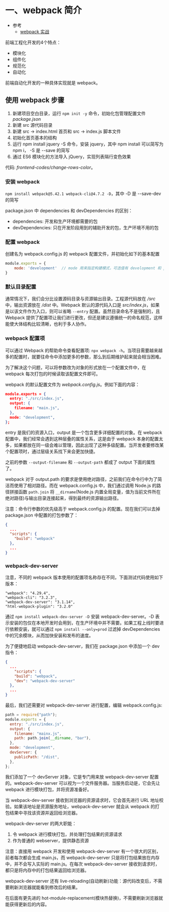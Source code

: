 # 一、webpack 简介

- 参考
    - [webpack 实战](https://github.com/yuhaoju/webpack-config-handbook)

前端工程化开发的4个特点：

- 模块化
- 组件化
- 规范化
- 自动化

前端自动化开发的一种具体实现就是 webpack。

## 使用 webpack 步骤

1. 新建项目空白目录，运行 `npm init -y` 命令，初始化包管理配置文件 *package.json*
2. 新建 src 源代码目录
3. 新建 src -> index.html 首页和 src -> index.js 脚本文件
4. 初始化首页基本的结构
5. 运行 npm install jquery -S 命令，安装 jquery，其中 npm install 可以简写为 npm i， -S 是 --save 的简写
6. 通过 ES6 模块化的方法导入 jQuery，实现列表隔行变色效果

代码: *frontend-codes/change-rows-color*。

### 安装 webpack

`npm install webpack@5.42.1 webpack-cli@4.7.2 -D`，其中 -D 是 --save-dev 的简写

package.json 中 dependencies 和 devDependencies 的区别：

- dependencies: 开发和生产环境都需要的包
- devDependencies: 只在开发阶段用到的辅助开发的包，生产环境不用的包

### 配置 webpack

创建名为 webpack.config.js 的 webpack 配置文件，并初始化如下的基本配置

```js
module.exports = {
    mode: 'development'  // mode 用来指定构建模式，可选值有 development 和 production
}
```

### 默认目录配置

通常情况下，我们会分比设置源码目录与资源输出目录。工程源代码放在 */src* 中，输出资源放在 */dist* 中。Webpack 默认的源代码入口是 *src/index.js*，如果是以该文件作为入口，则可以省略 `--entry` 配置。虽然目录命名不是强制的，且 Webpack 提供了配置项让我们进行更改，但还是建议遵循统一的命名规范，这样能使大体结构比较清晰，也利于多人协作。

### webpack 配置项

可以通过 Webpack 的帮助命令查看配置项: `npx webpack -h`。当项目需要越来越多的配置时，就要往命令中添加更多的参数，那么到后期维护起来就会相当困难。

为了解决这个问题，可以将参数改为对象的形式放在一个配置文件中，在 webpack 每次打包的时候读取该配置文件即可。

webpack 的默认配置文件为 *webpack.config.js*。例如下面的内容：
```json
module.exports = {
  entry: "./src/index.js",
  output: {
    filename: "main.js",
  },
  mode: "development",
};
```
entry 是我们的资源入口，output 是一个包含更多详细配置的对象。在 webpack 配置中，我们经常会遇到这种层叠的属性关系，这是由于 webpack 本身的配置太多，如果都放在同一级会难以管理，因此出现了这种多级配置。当开发者要修改某个配置项时，通过层级关系找下来会更加快捷。

之前的参数 `--output-filename` 和 `--output-path` 都成了 output 下面的属性了。

webpack 对于 output.path 的要求是使用绝对路径，之前我们在命令行中为了简洁而使用了相对路径。而在 webpack.config.js 中，我们通过调用 Node.js 的路径拼接函数 `path.join` 将 `__dirname`(Node.js 内置全局变量，值为当前文件所在绝对路径)与输出目录连接起来，得到最终的资源输出路径。

注意：命令行参数的优先级高于 webpack.config.js 的配置。现在我们可以去掉 package.json 中配置的打包参数了：
```json
{
  ...
  "scripts": {
    "build": "webpack"
  },
  ...
}
```

### webpack-dev-server

注意，不同的 webpack 版本使用的配置项名称存在不同，下面测试代码使用如下版本：

```
"webpack": "4.29.4",
"webpack-cli": "3.2.3",
"webpack-dev-server": "3.1.14",
"html-webpack-plugin": "3.2.0"
```

通过 `npm install webpack-dev-server -D` 安装 webpack-dev-server。-D 表示安装的包仅在本地开发时会用到，在生产环境中并不需要。如果工程上线时要进行依赖安装，就可以通过 `npm install --only=prod` 过滤掉 devDependencies 中的冗余模块，从而加快安装和发布的速度。

为了便捷地启动 webpack-dev-server，我们在 package.json 中添加一个 dev 指令：
```json
{
  ...
    "scripts": {
    "build": "webpack",
    "dev": "webpack-dev-server"
  },
  ...
}
```
最后，我们还需要对 webpack-dev-server 进行配置，编辑 webpack.config.js:
```js
path = require("path");
module.exports = {
  entry: "./src/index.js",
  output: {
    filename: "mainx.js",
    path: path.join(__dirname, "bar"),
  },
  mode: "development",
  devServer: {
    publicPath: "/dist",
  },
};
```
我们添加了一个 devServer 对象，它是专门用来放 webpack-dev-server 配置的。webpack-dev-server 可以视为一个文件服务器。当服务启动是，它会先让 webpack 进行模块打包，并将资源准备好。

当 webpack-dev-server 接收到浏览器的资源请求时，它会首先进行 URL 地址校验。如果该地址是资源服务地址，webpack-dev-server 就会从 webpack 的打包结果中寻找该资源并返回给浏览器。

webpack-dev-server 的两大职能：

1. 令 webpack 进行模块打包，并处理打包结果的资源请求
2. 作为普通的 webserver，提供静态资源

注意：直接用 webpack 开发和使用 webpack-dev-server 有一个很大的区别，前者每次都会生成 main.js，而 webpack-dev-server 只是将打包结果放在内存中，并不会写入实际的 main.js。在每次 webpack-dev-server 接收到请求时，都只是将内存中的打包结果返回给浏览器。

webpack-dev-server 还有 live-reloading(自动刷新)功能：源代码改变后，不需要刷新浏览器就能看到修改后的结果。

在后面有更先进的 hot-module-replacement(模块热替换)，不需要刷新浏览器就能获得更新后的内容。
